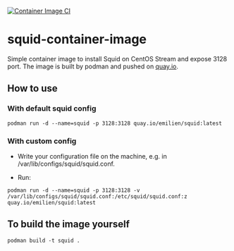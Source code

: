 [![Container Image CI](https://github.com/EmilienM/squid-container-image/actions/workflows/docker-image.yml/badge.svg)](https://github.com/EmilienM/squid-container-image/actions/workflows/docker-image.yml)

# squid-container-image
Simple container image to install Squid on CentOS Stream and expose 3128 port.
The image is built by podman and pushed on [quay.io](https://quay.io/repository/emilien/squid).


## How to use

### With default squid config

```
podman run -d --name=squid -p 3128:3128 quay.io/emilien/squid:latest
```

### With custom config

* Write your configuration file on the machine, e.g. in /var/lib/configs/squid/squid.conf.

* Run:

```
podman run -d --name=squid -p 3128:3128 -v /var/lib/configs/squid/squid.conf:/etc/squid/squid.conf:z quay.io/emilien/squid:latest
```

## To build the image yourself

```
podman build -t squid .
```

